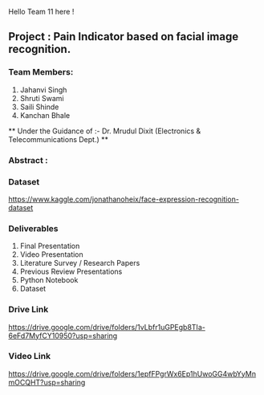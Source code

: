 Hello Team 11 here !

## Project : Pain Indicator based on facial image recognition.

### Team Members:
1. Jahanvi Singh 
2. Shruti Swami
3. Saili Shinde
4. Kanchan Bhale

** Under the Guidance of :-
Dr. Mrudul Dixit
(Electronics & Telecommunications Dept.) **



### Abstract : 


### Dataset
https://www.kaggle.com/jonathanoheix/face-expression-recognition-dataset


 ### Deliverables
 1. Final Presentation
 2. Video Presentation
 3. Literature Survey / Research Papers
 4. Previous Review Presentations
 5. Python Notebook
 6. Dataset
 

 ### Drive Link
 https://drive.google.com/drive/folders/1vLbfr1uGPEgb8TIa-6eFd7MyfCY10950?usp=sharing
 
 
 ### Video Link
 https://drive.google.com/drive/folders/1epfFPgrWx6Ep1hUwoGG4wbYyMnmOCQHT?usp=sharing
